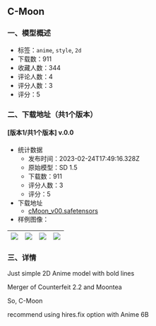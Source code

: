 ## C-Moon
### 一、模型概述

- 标签：`anime`, `style`, `2d`
- 下载数：911
- 收藏人数：344
- 评论人数：4
- 评分人数：3
- 评分：5

### 二、下载地址（共1个版本）

#### [版本1/共1个版本] v.0.0

- 统计数据
  - 发布时间：2023-02-24T17:49:16.328Z
  - 原始模型：SD 1.5
  - 下载数：911
  - 评分人数：3
  - 评分：5
- 下载地址
  - [cMoon_v00.safetensors](https://civitai.com/api/download/models/13190)
- 样例图像：

| <img src="https://image.civitai.com/xG1nkqKTMzGDvpLrqFT7WA/f85151a3-c94c-4499-4e8c-7347f0c10b00/width=450/127465.jpeg" /> | <img src="https://image.civitai.com/xG1nkqKTMzGDvpLrqFT7WA/a1087d37-9b79-4874-a7c9-2db1c4173100/width=450/127473.jpeg" /> | <img src="https://image.civitai.com/xG1nkqKTMzGDvpLrqFT7WA/050c2e25-50b9-4c4b-183b-e2077b6bd900/width=450/127472.jpeg" /> | <img src="https://image.civitai.com/xG1nkqKTMzGDvpLrqFT7WA/67234347-dad5-4ab4-9b32-037abce7ce00/width=450/127471.jpeg" /> |
| ---- | ---- | ---- | ---- |


### 三、详情
<p>Just simple 2D Anime model with bold lines</p><p></p><p>Merger of Counterfeit 2.2 and Moontea</p><p>So, C-Moon</p><p></p><p>recommend using hires.fix option with Anime 6B</p>